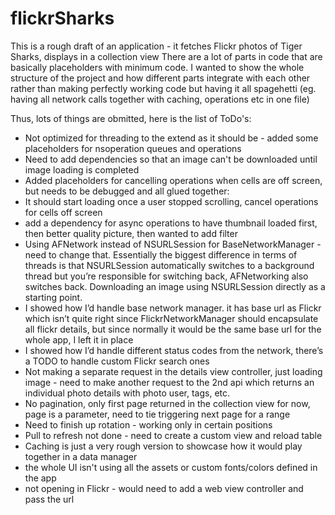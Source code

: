 # flickrSharks

This is a rough draft of an application - it fetches Flickr photos of Tiger Sharks, displays in a collection view
There are a lot of parts in code that are basically placeholders with minimum code.
I wanted to show the whole structure of the project and how different parts integrate with each other rather than making perfectly working code but having it all spagehetti (eg. having all network calls together with caching, operations etc in one file) 

Thus, lots of things are obmitted, here is the list of ToDo's:
- Not optimized for threading to the extend as it should be - added some placeholders for nsoperation queues and operations
- Need to add dependencies so that an image can't be downloaded until image loading is completed
- Added placeholders for cancelling operations when cells are off screen, but needs to be debugged and all glued together:
- It should start loading once a user stopped scrolling, cancel operations for cells off screen
- add a dependency for async operations to have thumbnail loaded first, then better quality picture, then wanted to add filter
- Using AFNetwork instead of NSURLSession for BaseNetworkManager - need to change that. 
Essentially the biggest difference in terms of threads is that NSURLSession automatically switches to a background thread but you’re responsible for switching  back, AFNetworking also switches back.
Downloading an image using NSURLSession directly as a starting point.
- I showed how I’d handle base network manager. it has base url as Flickr which isn’t quite right since FlickrNetworkManager should encapsulate all flickr details, but since normally it would be the same base url for the whole app, I left it in place
- I showed how I’d handle different status codes from the network, there’s a TODO to handle custom Flickr search ones
- Not making a separate request in the details view controller, just loading image - need to make another request to the 2nd api which returns an individual photo details with photo user, tags, etc.
- No pagination, only first page returned in the collection view for now, page is a parameter, need to tie triggering next page for a range
- Need to finish up rotation - working only in certain positions
- Pull to refresh not done - need to create a custom view and reload table
- Caching is just a very rough version to showcase how it would play together in a data manager
- the whole UI isn't using all the assets or custom fonts/colors defined in the app
- not opening in Flickr - would need to add a web view controller and pass the url

